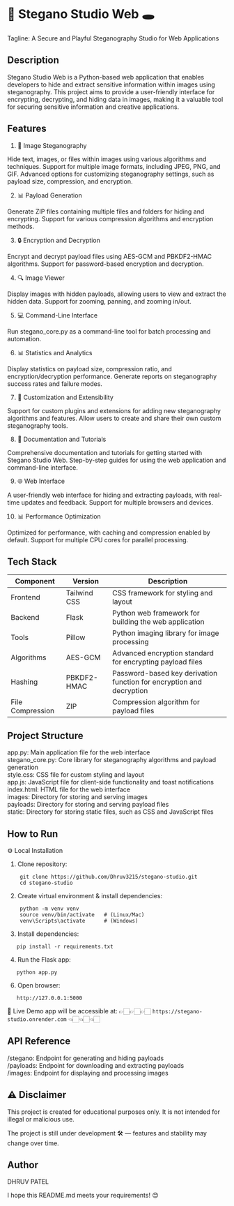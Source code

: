 🚀 Stegano Studio Web 🕳️
=====================================================

Tagline: A Secure and Playful Steganography Studio for Web Applications

Description
-----------

Stegano Studio Web is a Python-based web application that enables developers to hide and extract sensitive information within images using steganography. This project aims to provide a user-friendly interface for encrypting, decrypting, and hiding data in images, making it a valuable tool for securing sensitive information and creative applications.

Features
--------

 1. 📁 Image Steganography

 Hide text, images, or files within images using various algorithms and techniques.
 Support for multiple image formats, including JPEG, PNG, and GIF.
 Advanced options for customizing steganography settings, such as payload size, compression, and encryption.

 2. 📊 Payload Generation

 Generate ZIP files containing multiple files and folders for hiding and encrypting.
 Support for various compression algorithms and encryption methods.

 3. 🔒 Encryption and Decryption

 Encrypt and decrypt payload files using AES-GCM and PBKDF2-HMAC algorithms.
 Support for password-based encryption and decryption.

 4. 🔍 Image Viewer

 Display images with hidden payloads, allowing users to view and extract the hidden data.
 Support for zooming, panning, and zooming in/out.

 5. 💻 Command-Line Interface

 Run stegano_core.py as a command-line tool for batch processing and automation.

 6. 📊 Statistics and Analytics

 Display statistics on payload size, compression ratio, and encryption/decryption performance.
 Generate reports on steganography success rates and failure modes.

 7. 🔧 Customization and Extensibility

 Support for custom plugins and extensions for adding new steganography algorithms and features.
 Allow users to create and share their own custom steganography tools.

 8. 📝 Documentation and Tutorials

 Comprehensive documentation and tutorials for getting started with Stegano Studio Web.
 Step-by-step guides for using the web application and command-line interface.

 9. 🌐 Web Interface

 A user-friendly web interface for hiding and extracting payloads, with real-time updates and feedback.
 Support for multiple browsers and devices.

 10. 📊 Performance Optimization

 Optimized for performance, with caching and compression enabled by default.
 Support for multiple CPU cores for parallel processing.

Tech Stack
-----------

| Component        | Version      | Description                                                          |
| ---------------- | ------------ | -------------------------------------------------------------------- |
| Frontend         | Tailwind CSS | CSS framework for styling and layout                                 |
| Backend          | Flask        | Python web framework for building the web application                |
| Tools            | Pillow       | Python imaging library for image processing                          |
| Algorithms       | AES-GCM      | Advanced encryption standard for encrypting payload files            |
| Hashing          | PBKDF2-HMAC  | Password-based key derivation function for encryption and decryption |
| File Compression | ZIP          | Compression algorithm for payload files                              |

Project Structure
---------------

 app.py: Main application file for the web interface  
 stegano_core.py: Core library for steganography algorithms and payload generation  
 style.css: CSS file for custom styling and layout  
 app.js: JavaScript file for client-side functionality and toast notifications  
 index.html: HTML file for the web interface  
 images: Directory for storing and serving images  
 payloads: Directory for storing and serving payload files  
 static: Directory for storing static files, such as CSS and JavaScript files  

How to Run
------------

⚙️ Local Installation

1. Clone repository:
```
    git clone https://github.com/Dhruv3215/stegano-studio.git
    cd stegano-studio
```

2. Create virtual environment & install dependencies:
```
    python -m venv venv
    source venv/bin/activate   # (Linux/Mac)
    venv\Scripts\activate      # (Windows)
```

3. Install dependencies:
```
   pip install -r requirements.txt
```

4. Run the Flask app:
```
   python app.py
``` 

6. Open browser:
```
   http://127.0.0.1:5000
```
   
🚀 Live Demo
   app will be accessible at: 
      👉🏻👉🏻👉🏻
      ```
          https://stegano-studio.onrender.com
      ```
      👈🏻👈🏻👈🏻
 

API Reference
-------------

 /stegano: Endpoint for generating and hiding payloads  
 /payloads: Endpoint for downloading and extracting payloads  
 /images: Endpoint for displaying and processing images  

⚠️ Disclaimer
-------------

This project is created for educational purposes only.
It is not intended for illegal or malicious use.

The project is still under development 🛠️ — features and stability may change over time.

Author
-----

DHRUV PATEL

I hope this README.md meets your requirements! 😊
